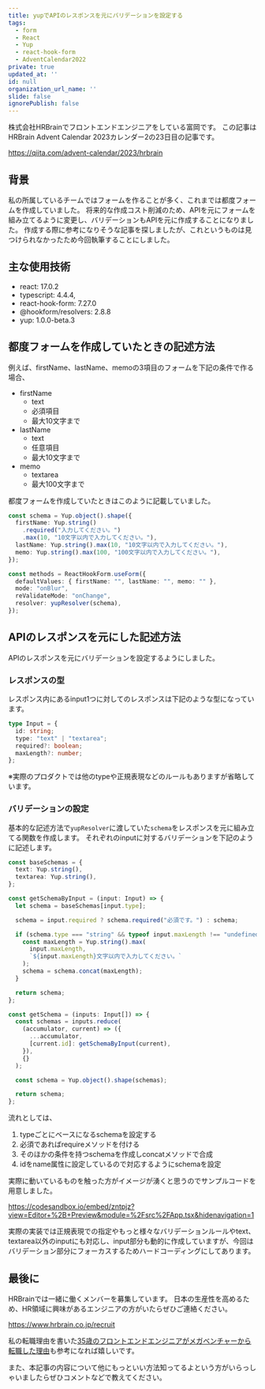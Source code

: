 ```yaml
---
title: yupでAPIのレスポンスを元にバリデーションを設定する
tags:
  - form
  - React
  - Yup
  - react-hook-form
  - AdventCalendar2022
private: true
updated_at: ''
id: null
organization_url_name: ''
slide: false
ignorePublish: false
---
```


株式会社HRBrainでフロントエンドエンジニアをしている富岡です。
この記事はHRBrain Advent Calendar 2023カレンダー2の23日目の記事です。

https://qiita.com/advent-calendar/2023/hrbrain

## 背景

私の所属しているチームではフォームを作ることが多く、これまでは都度フォームを作成していました。
将来的な作成コスト削減のため、APIを元にフォームを組み立てるように変更し、バリデーションもAPIを元に作成することになりました。
作成する際に参考になりそうな記事を探しましたが、これというものは見つけられなかったため今回執筆することにしました。

## 主な使用技術

- react: 17.0.2
- typescript: 4.4.4,
- react-hook-form: 7.27.0
- @hookform/resolvers: 2.8.8
- yup: 1.0.0-beta.3

## 都度フォームを作成していたときの記述方法

例えば、firstName、lastName、memoの3項目のフォームを下記の条件で作る場合、

- firstName
  - text
  - 必須項目
  - 最大10文字まで
- lastName
  - text
  - 任意項目
  - 最大10文字まで
- memo
  - textarea
  - 最大100文字まで

都度フォームを作成していたときはこのように記載していました。

```ts
const schema = Yup.object().shape({
  firstName: Yup.string()
    .required("入力してください。")
    .max(10, "10文字以内で入力してください。"),
  lastName: Yup.string().max(10, "10文字以内で入力してください。"),
  memo: Yup.string().max(100, "100文字以内で入力してください。"),
});

const methods = ReactHookForm.useForm({
  defaultValues: { firstName: "", lastName: "", memo: "" },
  mode: "onBlur",
  reValidateMode: "onChange",
  resolver: yupResolver(schema),
});
```

## APIのレスポンスを元にした記述方法

APIのレスポンスを元にバリデーションを設定するようにしました。

### レスポンスの型

レスポンス内にあるinput1つに対してのレスポンスは下記のような型になっています。

```ts
type Input = {
  id: string;
  type: "text" | "textarea";
  required?: boolean;
  maxLength?: number;
};
```

※実際のプロダクトでは他のtypeや正規表現などのルールもありますが省略しています。

### バリデーションの設定

基本的な記述方法で`yupResolver`に渡していた`schema`をレスポンスを元に組み立てる関数を作成します。
それぞれのinputに対するバリデーションを下記のように記述します。

```ts
const baseSchemas = {
  text: Yup.string(),
  textarea: Yup.string(),
};

const getSchemaByInput = (input: Input) => {
  let schema = baseSchemas[input.type];

  schema = input.required ? schema.required("必須です。") : schema;

  if (schema.type === "string" && typeof input.maxLength !== "undefined") {
    const maxLength = Yup.string().max(
      input.maxLength,
      `${input.maxLength}文字以内で入力してください。`
    );
    schema = schema.concat(maxLength);
  }

  return schema;
};

const getSchema = (inputs: Input[]) => {
  const schemas = inputs.reduce(
    (accumulator, current) => ({
      ...accumulator,
      [current.id]: getSchemaByInput(current),
    }),
    {}
  );

  const schema = Yup.object().shape(schemas);

  return schema;
};
```

流れとしては、

1. typeごとにベースになるschemaを設定する
1. 必須であればrequireメソッドを付ける
1. そのほかの条件を持つschemaを作成しconcatメソッドで合成
1. idをname属性に設定しているので対応するようにschemaを設定

実際に動いているものを触った方がイメージが湧くと思うのでサンプルコードを用意しました。

https://codesandbox.io/embed/zntpjz?view=Editor+%2B+Preview&module=%2Fsrc%2FApp.tsx&hidenavigation=1

実際の実装では正規表現での指定やもっと様々なバリデーションルールやtext、textarea以外のinputにも対応し、input部分も動的に作成していますが、今回はバリデーション部分にフォーカスするためハードコーディングにしてあります。

## 最後に

HRBrainでは一緒に働くメンバーを募集しています。
日本の生産性を高めるため、HR領域に興味があるエンジニアの方がいたらぜひご連絡ください。

https://www.hrbrain.co.jp/recruit

私の転職理由を書いた[35歳のフロントエンドエンジニアがメガベンチャーから転職した理由](https://qiita.com/tomtomtommy18/items/88754bfa3e36e3069959)も参考になれば嬉しいです。

また、本記事の内容について他にもっといい方法知ってるよという方がいらっしゃいましたらぜひコメントなどで教えてください。
